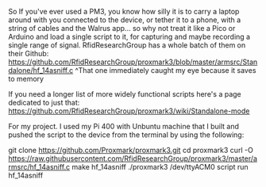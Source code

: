 So If you've ever used a PM3, you know how silly it is to carry a laptop around with you connected to the device, or tether it
to a phone, with a string of cables and the Walrus app... so why not treat it like a Pico or Arduino and load a single script
to it, for capturing and maybe recording a single range of signal. RfidResearchGroup has a whole batch of them on their Github:
https://github.com/RfidResearchGroup/proxmark3/blob/master/armsrc/Standalone/hf_14asniff.c
^That one immediately caught my eye because it saves to memory

If you need a longer list of more widely functional scripts here's a page dedicated to just that:
https://github.com/RfidResearchGroup/proxmark3/wiki/Standalone-mode


For my project. I used my Pi 400 with Unbuntu machine that I built and pushed the script to the device from the terminal by using the following:

git clone https://github.com/Proxmark/proxmark3.git
cd proxmark3
curl -O https://raw.githubusercontent.com/RfidResearchGroup/proxmark3/master/armsrc/hf_14asniff.c
make hf_14asniff
./proxmark3 /dev/ttyACM0
script run hf_14asniff
